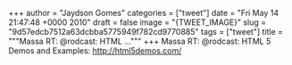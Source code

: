 
+++
author = "Jaydson Gomes"
categories = ["tweet"]
date = "Fri May 14 21:47:48 +0000 2010"
draft = false
image = "{TWEET_IMAGE}"
slug = "9d57edcb7512a63dcbba5775949f782cd9770885"
tags = ["tweet"]
title = """Massa RT: @rodcast: HTML ..."""
+++
Massa RT: @rodcast: HTML 5 Demos and Examples: http://html5demos.com/

